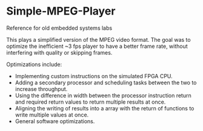 # Simple-MPEG-Player
Reference for old embedded systems labs

This plays a simplified version of the MPEG video format.  The goal was to optimize the inefficient ~3 fps player to have a better frame rate, without interfering with quality or skipping frames.

Optimizations include:
  - Implementing custom instructions on the simulated FPGA CPU.
  - Adding a secondary processor and scheduling tasks between the two to increase throughput.
  - Using the difference in width between the processor instruction return and required return values to return multiple results at once.
  - Aligning the writing of results into a array with the return of functions to write multiple values at once.
  - General software optimizations.
